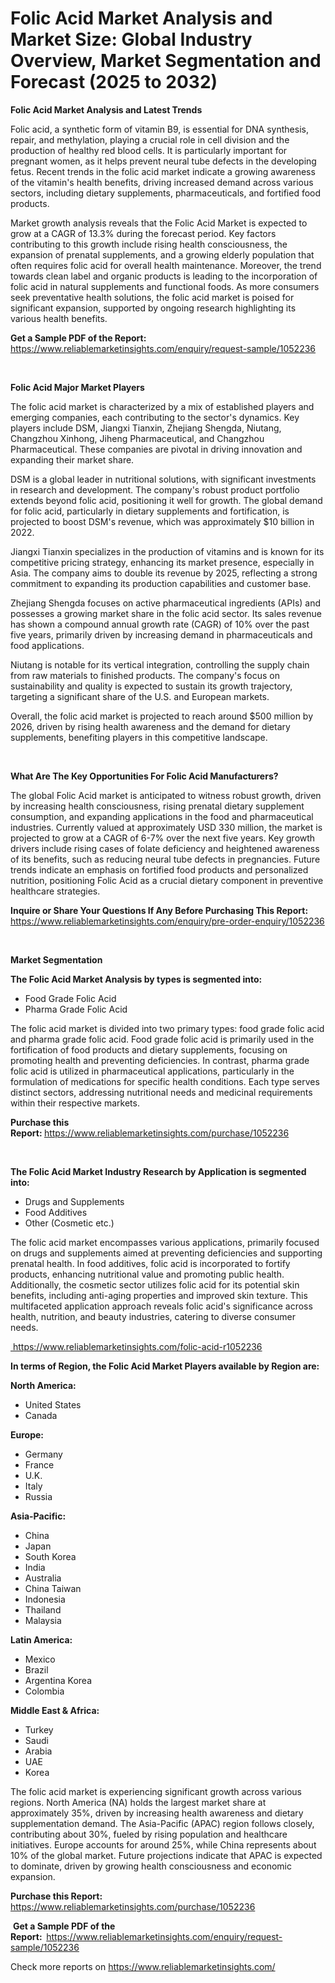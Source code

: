 <p><h1>Folic Acid Market Analysis and Market Size: Global Industry Overview, Market Segmentation and Forecast (2025 to 2032)</h1></p><p><strong>Folic Acid Market Analysis and Latest Trends</strong></p>
<p><p>Folic acid, a synthetic form of vitamin B9, is essential for DNA synthesis, repair, and methylation, playing a crucial role in cell division and the production of healthy red blood cells. It is particularly important for pregnant women, as it helps prevent neural tube defects in the developing fetus. Recent trends in the folic acid market indicate a growing awareness of the vitamin's health benefits, driving increased demand across various sectors, including dietary supplements, pharmaceuticals, and fortified food products.</p><p>Market growth analysis reveals that the Folic Acid Market is expected to grow at a CAGR of 13.3% during the forecast period. Key factors contributing to this growth include rising health consciousness, the expansion of prenatal supplements, and a growing elderly population that often requires folic acid for overall health maintenance. Moreover, the trend towards clean label and organic products is leading to the incorporation of folic acid in natural supplements and functional foods. As more consumers seek preventative health solutions, the folic acid market is poised for significant expansion, supported by ongoing research highlighting its various health benefits.</p></p>
<p><strong>Get a Sample PDF of the Report:&nbsp;</strong> <a href="https://www.reliablemarketinsights.com/enquiry/request-sample/1052236?utm_campaign=2232&utm_medium=2&utm_source=Github&utm_content=ia&utm_term=01042025&utm_id=folic-acid">https://www.reliablemarketinsights.com/enquiry/request-sample/1052236</a></p>
<p>&nbsp;</p>
<p><strong>Folic Acid Major Market Players</strong></p>
<p><p>The folic acid market is characterized by a mix of established players and emerging companies, each contributing to the sector's dynamics. Key players include DSM, Jiangxi Tianxin, Zhejiang Shengda, Niutang, Changzhou Xinhong, Jiheng Pharmaceutical, and Changzhou Pharmaceutical. These companies are pivotal in driving innovation and expanding their market share.</p><p>DSM is a global leader in nutritional solutions, with significant investments in research and development. The company's robust product portfolio extends beyond folic acid, positioning it well for growth. The global demand for folic acid, particularly in dietary supplements and fortification, is projected to boost DSM's revenue, which was approximately $10 billion in 2022.</p><p>Jiangxi Tianxin specializes in the production of vitamins and is known for its competitive pricing strategy, enhancing its market presence, especially in Asia. The company aims to double its revenue by 2025, reflecting a strong commitment to expanding its production capabilities and customer base.</p><p>Zhejiang Shengda focuses on active pharmaceutical ingredients (APIs) and possesses a growing market share in the folic acid sector. Its sales revenue has shown a compound annual growth rate (CAGR) of 10% over the past five years, primarily driven by increasing demand in pharmaceuticals and food applications.</p><p>Niutang is notable for its vertical integration, controlling the supply chain from raw materials to finished products. The company's focus on sustainability and quality is expected to sustain its growth trajectory, targeting a significant share of the U.S. and European markets.</p><p>Overall, the folic acid market is projected to reach around $500 million by 2026, driven by rising health awareness and the demand for dietary supplements, benefiting players in this competitive landscape.</p></p>
<p>&nbsp;</p>
<p><strong>What Are The Key Opportunities For Folic Acid Manufacturers?</strong></p>
<p><p>The global Folic Acid market is anticipated to witness robust growth, driven by increasing health consciousness, rising prenatal dietary supplement consumption, and expanding applications in the food and pharmaceutical industries. Currently valued at approximately USD 330 million, the market is projected to grow at a CAGR of 6-7% over the next five years. Key growth drivers include rising cases of folate deficiency and heightened awareness of its benefits, such as reducing neural tube defects in pregnancies. Future trends indicate an emphasis on fortified food products and personalized nutrition, positioning Folic Acid as a crucial dietary component in preventive healthcare strategies.</p></p>
<p><strong>Inquire or Share Your Questions If Any Before Purchasing This Report:</strong> <a href="https://www.reliablemarketinsights.com/enquiry/pre-order-enquiry/1052236?utm_campaign=2232&utm_medium=2&utm_source=Github&utm_content=ia&utm_term=01042025&utm_id=folic-acid">https://www.reliablemarketinsights.com/enquiry/pre-order-enquiry/1052236</a></p>
<p>&nbsp;</p>
<p><strong>Market Segmentation</strong></p>
<p><strong>The Folic Acid Market Analysis by types is segmented into:</strong></p>
<p><ul><li>Food Grade Folic Acid</li><li>Pharma Grade Folic Acid</li></ul></p>
<p><p>The folic acid market is divided into two primary types: food grade folic acid and pharma grade folic acid. Food grade folic acid is primarily used in the fortification of food products and dietary supplements, focusing on promoting health and preventing deficiencies. In contrast, pharma grade folic acid is utilized in pharmaceutical applications, particularly in the formulation of medications for specific health conditions. Each type serves distinct sectors, addressing nutritional needs and medicinal requirements within their respective markets.</p></p>
<p><strong>Purchase this Report:&nbsp;</strong><a href="https://www.reliablemarketinsights.com/purchase/1052236?utm_campaign=2232&utm_medium=2&utm_source=Github&utm_content=ia&utm_term=01042025&utm_id=folic-acid">https://www.reliablemarketinsights.com/purchase/1052236</a></p>
<p>&nbsp;</p>
<p><strong>The Folic Acid Market Industry Research by Application is segmented into:</strong></p>
<p><ul><li>Drugs and Supplements</li><li>Food Additives</li><li>Other (Cosmetic etc.)</li></ul></p>
<p><p>The folic acid market encompasses various applications, primarily focused on drugs and supplements aimed at preventing deficiencies and supporting prenatal health. In food additives, folic acid is incorporated to fortify products, enhancing nutritional value and promoting public health. Additionally, the cosmetic sector utilizes folic acid for its potential skin benefits, including anti-aging properties and improved skin texture. This multifaceted application approach reveals folic acid's significance across health, nutrition, and beauty industries, catering to diverse consumer needs.</p></p>
<p><a href="https://www.reliablemarketinsights.com/folic-acid-r1052236?utm_campaign=2232&utm_medium=2&utm_source=Github&utm_content=ia&utm_term=01042025&utm_id=folic-acid">&nbsp;https://www.reliablemarketinsights.com/folic-acid-r1052236</a></p>
<p><strong>In terms of Region, the Folic Acid Market Players available by Region are:</strong></p>
<p>
    <p> <strong> North America: </strong>
        <ul>
            <li>United States</li>
            <li>Canada</li>
        </ul>
        </p> 
    <p> <strong> Europe: </strong>
        <ul>
            <li>Germany</li>
            <li>France</li>
            <li>U.K.</li>
            <li>Italy</li>
            <li>Russia</li>
        </ul>
        </p> 
    <p> <strong> Asia-Pacific: </strong>
        <ul>
            <li>China</li>
            <li>Japan</li>
            <li>South Korea</li>
            <li>India</li>
            <li>Australia</li>
            <li>China Taiwan</li>
            <li>Indonesia</li>
            <li>Thailand</li>
            <li>Malaysia</li>
        </ul>
        </p> 
    <p> <strong> Latin America: </strong>
        <ul>
            <li>Mexico</li>
            <li>Brazil</li>
            <li>Argentina Korea</li>
            <li>Colombia</li>
        </ul>
        </p> 
    <p> <strong> Middle East & Africa: </strong>
        <ul>
            <li>Turkey</li>
            <li>Saudi</li>
            <li>Arabia</li>
            <li>UAE</li>
            <li>Korea</li>
        </ul>
    </p>
    </p>
<p><p>The folic acid market is experiencing significant growth across various regions. North America (NA) holds the largest market share at approximately 35%, driven by increasing health awareness and dietary supplementation demand. The Asia-Pacific (APAC) region follows closely, contributing about 30%, fueled by rising population and healthcare initiatives. Europe accounts for around 25%, while China represents about 10% of the global market. Future projections indicate that APAC is expected to dominate, driven by growing health consciousness and economic expansion.</p></p>
<p><strong>Purchase this Report: </strong><a href="https://www.reliablemarketinsights.com/purchase/1052236?utm_campaign=2232&utm_medium=2&utm_source=Github&utm_content=ia&utm_term=01042025&utm_id=folic-acid">https://www.reliablemarketinsights.com/purchase/1052236</a></p>
<p>&nbsp;<strong>Get a Sample PDF of the Report:&nbsp;&nbsp;</strong><a href="https://www.reliablemarketinsights.com/enquiry/request-sample/1052236?utm_campaign=2232&utm_medium=2&utm_source=Github&utm_content=ia&utm_term=01042025&utm_id=folic-acid">https://www.reliablemarketinsights.com/enquiry/request-sample/1052236</a></p>
<p><strong></strong></p>
<p>Check more reports on <a href="https://www.reliablemarketinsights.com/?utm_campaign=2232&utm_medium=2&utm_source=Github&utm_content=ia&utm_term=01042025&utm_id=folic-acid">https://www.reliablemarketinsights.com/</a></p>